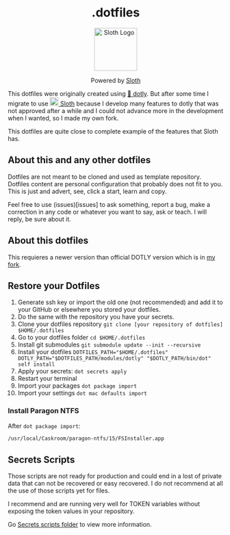 <div align="center">
  <h1>.dotfiles</h1>
  <a href="https://github.com/gtrabanco/sloth" alt="Sloth Github"><img src="https://raw.githubusercontent.com/gtrabanco/sloth/master/sloth.svg" alt="Sloth Logo" width="100px" height="100px"></a>
  <p>Powered by <a href="https://github.com/gtrabanco/sloth" alt="Sloth Github">Sloth</a></p>
</div>

This dotfiles were originally created using <a href="https://github.com/codelytv/dotly" alt="Dotly repository">🌚 dotly</a>. But after some time I migrate to use <a href="https://github.com/gtrabanco/sloth" alt="Sloth Github"><img src="https://raw.githubusercontent.com/gtrabanco/sloth/master/sloth.svg" alt="Sloth Logo" width="20px" height="20px" style="fill: green"> Sloth</a> because I develop many features to dotly that was not approved after a while and I could not advance more in the development when I wanted, so I made my own fork.

This dotfiles are quite close to complete example of the features that Sloth has.

## About this and any other dotfiles

Dotfiles are not meant to be cloned and used as template repository. Dotfiles content are personal configuration that probably does not fit to you. This is just and advert, see, click a start, learn and copy.

Feel free to use (issues)[issues] to ask something, report a bug, make a correction in any code or whatever you want to say, ask or teach. I will reply, be sure about it.

## About this dotfiles

This requieres a newer version than official DOTLY version which is in [my fork](https://github.com/gtrabanco/dotly).

## Restore your Dotfiles

1. Generate ssh key or import the old one (not recommended) and add it to your GitHub or elsewhere you stored your dotfiles.
2. Do the same with the repository you have your secrets.
3. Clone your dotfiles repository `git clone [your repository of dotfiles] $HOME/.dotfiles`
4. Go to your dotfiles folder `cd $HOME/.dotfiles`
5. Install git submodules `git submodule update --init --recursive`
6. Install your dotfiles `DOTFILES_PATH="$HOME/.dotfiles" DOTLY_PATH="$DOTFILES_PATH/modules/dotly" "$DOTLY_PATH/bin/dot" self install`
7. Apply your secrets: `dot secrets apply` 
8. Restart your terminal
9. Import your packages `dot package import`
10. Import your settings `dot mac defaults import`

### Install Paragon NTFS

After `dot package import`:

```bash
/usr/local/Caskroom/paragon-ntfs/15/FSInstaller.app
```

## Secrets Scripts

Those scripts are not ready for production and could end in a lost of private data that can not be recovered or easy recovered. I do not recommend at all the use of those scripts yet for files.

I recommend and are running very well for TOKEN variables without exposing the token values in your repository.

Go [Secrets scripts folder](https://github.com/gtrabanco/dotfiles/tree/master/scripts/secrets) to view more information.

